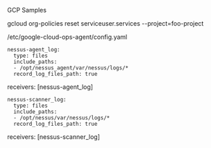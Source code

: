 GCP Samples

gcloud org-policies reset serviceuser.services --project=foo-project


/etc/google-cloud-ops-agent/config.yaml

    nessus-agent_log:
      type: files
      include_paths:
      - /opt/nessus_agent/var/nessus/logs/*
      record_log_files_path: true

receivers: [nessus-agent_log]


    nessus-scanner_log:
      type: files
      include_paths:
      - /opt/nessus/var/nessus/logs/*
      record_log_files_path: true

receivers: [nessus-scanner_log]

      

      
